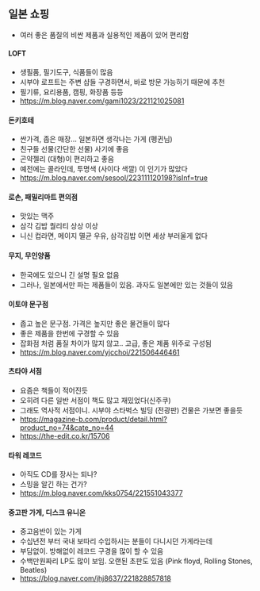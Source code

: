 ## 일본 쇼핑
- 여러 좋은 품질의 비싼 제품과 실용적인 제품이 있어 편리함

#### LOFT
- 생필품, 필기도구, 식품들이 많음
- 시부야 로프트는 주변 샵들 구경하면서, 바로 방문 가능하기 때문에 추천
- 필기류, 요리용품, 캠핑, 화장품 등등
- https://m.blog.naver.com/gami1023/221121025081

#### 돈키호테
- 싼가격, 좁은 매장... 일본하면 생각나는 가게 (펭귄님) 
- 친구들 선물(간단한 선물) 사기에 좋음
- 곤약젤리 (대형)이 편리하고 좋음
- 예전에는 콜라인데, 투명색 (사이다 색깔) 이 인기가 많았다
- https://m.blog.naver.com/sesool/223111120198?isInf=true

#### 로손, 패밀리마트 편의점
- 맛있는 맥주
- 삼각 김밥 퀄리티 상상 이상
- 니신 컵라면, 메이지 멸균 우유, 삼각김밥 이면 세상 부러울게 없다

#### 무지, 무인양품
- 한국에도 있으니 긴 설명 필요 없음
- 그러나, 일본에서만 파는 제품들이 있음. 과자도 일본에만 있는 것들이 있음

#### 이토야 문구점
- 좁고 높은 문구점. 가격은 높지만 좋은 물건들이 많다
- 좋은 제품을 한번에 구경할 수 있음
- 잡화점 처럼 품질 차이가 많지 않고.. 고급, 좋은 제품 위주로 구성됨
- https://m.blog.naver.com/yjcchoi/221506446461

#### 츠타야 서점
- 요즘은 책들이 적어진듯
- 오히려 다른 일반 서점이 책도 많고 재밌었다(신주쿠)
- 그래도 역사적 서점이니. 시부야 스타벅스 빌딩 (전광판) 건물은 가보면 좋을듯
- https://magazine-b.com/product/detail.html?product_no=74&cate_no=44
- https://the-edit.co.kr/15706

#### 타워 레코드
- 아직도 CD를 장사는 되나?
- 스밍을 알긴 하는 건가?
- https://m.blog.naver.com/kks0754/221551043377

#### 중고판 가게, 디스크 유니온
- 중고음반이 있는 가게
- 수십년전 부터 국내 보따리 수입하시는 분들이 다니시던 가게라는데
- 부담없이. 방해없이 레코드 구경을 많이 할 수 있음
- 수백만원짜리 LP도 많이 보임. 오랜된 초판도 있음 (Pink floyd, Rolling Stones, Beatles)
- https://blog.naver.com/jhj8637/221828857818


